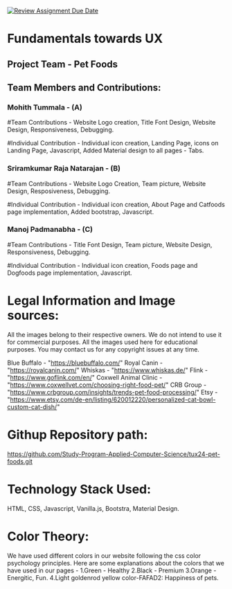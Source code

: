 [![Review Assignment Due Date](https://classroom.github.com/assets/deadline-readme-button-22041afd0340ce965d47ae6ef1cefeee28c7c493a6346c4f15d667ab976d596c.svg)](https://classroom.github.com/a/lWQomyiv)

# Fundamentals towards UX

## Project Team - Pet Foods

## Team Members and Contributions:
### Mohith Tummala - (A)
#Team Contributions - Website Logo creation, Title Font Design, Website Design, Responsiveness, Debugging.

#Individual Contribution - Individual icon creation, Landing Page, icons on Landing Page, Javascript, Added Material design to all pages - Tabs.

### Sriramkumar Raja Natarajan - (B)
#Team Contributions - Website Logo Creation, Team picture, Website Design, Resposiveness, Debugging.

#Individual Contribution - Individual icon creation, About Page and Catfoods page implementation, Added bootstrap, Javascript.

### Manoj Padmanabha - (C)
#Team Contributions - Title Font Design, Team picture, Website Design, Responsiveness, Debugging.

#Individual Contribution - Individual icon creation, Foods page and Dogfoods page implementation, Javascript.


# Legal Information and Image sources:
All the images belong to their respective owners. We do not intend to use it for commercial purposes. All the images used here for educational purposes. You may contact us for any copyright issues at any time.

Blue Buffalo - "https://bluebuffalo.com/"
Royal Canin - "https://royalcanin.com/"
Whiskas - "https://www.whiskas.de/"
Flink - "https://www.goflink.com/en/"
Coxwell Animal Clinic - "https://www.coxwellvet.com/choosing-right-food-pet/"
CRB Group - "https://www.crbgroup.com/insights/trends-pet-food-processing/"
Etsy - "https://www.etsy.com/de-en/listing/620012220/personalized-cat-bowl-custom-cat-dish/"

# Githup Repository path:
https://github.com/Study-Program-Applied-Computer-Science/tux24-pet-foods.git

# Technology Stack Used:
HTML, CSS, Javascript, Vanilla.js, Bootstra, Material Design.

# Color Theory:
We have used different colors in our website following the css color psychology principles.
Here are some explanations about the colors that we have used in our pages -
1.Green - Healthy
2.Black - Premium
3.Orange - Energitic, Fun.
4.Light goldenrod yellow color-FAFAD2: Happiness of pets.



